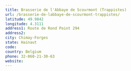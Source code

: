 ```yaml
---
title: Brasserie de l'Abbaye de Scourmont (Trappistes)
url: /brasserie-de-labbaye-de-scourmont-trappistes/
latitude: 49.9842
longitude: 4.3111
address1: Route de Rond Point 294
address2: 
city: Chimay-Forges
state: Hainaut
code: 
country: Belgium
phone: 32-060-21-30-63
website: 
---
```


